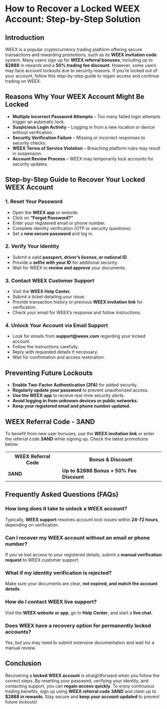 <h1>How to Recover a Locked WEEX Account: Step-by-Step Solution</h1>
<h2>Introduction</h2>
<p>WEEX is a popular cryptocurrency trading platform offering secure transactions and rewarding promotions, such as its <strong>WEEX invitation code</strong> system. Many users sign up for <strong>WEEX referral bonuses</strong>, including up to <strong>$2888</strong> in rewards and a <strong>50% trading fee discount</strong>. However, some users may face account lockouts due to security reasons. If you’re locked out of your account, follow this step-by-step guide to regain access and continue trading on WEEX.</p>

<h2>Reasons Why Your WEEX Account Might Be Locked</h2>
<ul>
    <li><strong>Multiple Incorrect Password Attempts</strong> – Too many failed login attempts trigger an automatic lock.</li>
    <li><strong>Suspicious Login Activity</strong> – Logging in from a new location or device without verification.</li>
    <li><strong>Security Verification Failure</strong> – Missing or incorrect responses to security checks.</li>
    <li><strong>WEEX Terms of Service Violation</strong> – Breaching platform rules may result in suspension.</li>
    <li><strong>Account Review Process</strong> – WEEX may temporarily lock accounts for security updates.</li>
</ul>

<h2>Step-by-Step Guide to Recover Your Locked WEEX Account</h2>
<h3>1. Reset Your Password</h3>
<ul>
    <li>Open the <strong>WEEX app</strong> or website.</li>
    <li>Click on <strong>“Forgot Password?”</strong></li>
    <li>Enter your registered email or phone number.</li>
    <li>Complete identity verification (OTP or security questions).</li>
    <li>Set a <strong>new secure password</strong> and log in.</li>
</ul>

<h3>2. Verify Your Identity</h3>
<ul>
    <li>Submit a valid <strong>passport, driver’s license, or national ID</strong>.</li>
    <li>Provide a <strong>selfie with your ID</strong> for additional security.</li>
    <li>Wait for WEEX to <strong>review and approve</strong> your documents.</li>
</ul>

<h3>3. Contact WEEX Customer Support</h3>
<ul>
    <li>Visit the <strong>WEEX Help Center</strong>.</li>
    <li>Submit a ticket detailing your issue.</li>
    <li>Provide transaction history or previous <strong>WEEX invitation link</strong> for verification.</li>
    <li>Check your email for WEEX’s response and follow instructions.</li>
</ul>

<h3>4. Unlock Your Account via Email Support</h3>
<ul>
    <li>Look for emails from <strong>support@weex.com</strong> regarding your locked account.</li>
    <li>Follow the instructions carefully.</li>
    <li>Reply with requested details if necessary.</li>
    <li>Wait for confirmation and access restoration.</li>
</ul>

<h2>Preventing Future Lockouts</h2>
<ul>
    <li><strong>Enable Two-Factor Authentication (2FA)</strong> for added security.</li>
    <li><strong>Regularly update your password</strong> to prevent unauthorized access.</li>
    <li><strong>Use the WEEX app</strong> to receive real-time security alerts.</li>
    <li><strong>Avoid logging in from unknown devices or public networks.</strong></li>
    <li><strong>Keep your registered email and phone number updated.</strong></li>
</ul>

<h2>WEEX Referral Code - 3AND</h2>
<p>To benefit from new user bonuses, use the <strong>WEEX invitation link</strong> or enter the referral code <strong>3AND</strong> while signing up. Check the latest promotions below:</p>

<table>
    <tr>
        <th>WEEX Referral Code</th>
        <th>Bonus & Discount</th>
    </tr>
    <tr>
        <td><strong>3AND</strong></td>
        <td><strong>Up to $2888 Bonus + 50% Fee Discount</strong></td>
    </tr>
</table>

<h2>Frequently Asked Questions (FAQs)</h2>
<h3>How long does it take to unlock a WEEX account?</h3>
<p>Typically, <strong>WEEX support</strong> resolves account lock issues within <strong>24-72 hours</strong>, depending on verification.</p>

<h3>Can I recover my WEEX account without an email or phone number?</h3>
<p>If you’ve lost access to your registered details, submit a <strong>manual verification request</strong> to WEEX customer support.</p>

<h3>What if my identity verification is rejected?</h3>
<p>Make sure your documents are clear, <strong>not expired, and match the account details</strong>.</p>

<h3>How do I contact WEEX live support?</h3>
<p>Visit the <strong>WEEX website or app</strong>, go to <strong>Help Center</strong>, and start a <strong>live chat</strong>.</p>

<h3>Does WEEX have a recovery option for permanently locked accounts?</h3>
<p>Yes, but you may need to submit extensive documentation and wait for a manual review.</p>

<h2>Conclusion</h2>
<p>Recovering a <strong>locked WEEX account</strong> is straightforward when you follow the correct steps. By resetting your password, verifying your identity, and contacting support, you can <strong>regain access quickly</strong>. To enjoy continuous trading benefits, sign up using <strong>WEEX referral code 3AND</strong> and claim up to <strong>$2888 in rewards</strong>. Stay secure and <strong>keep your account updated</strong> to prevent future lockouts!</p>

